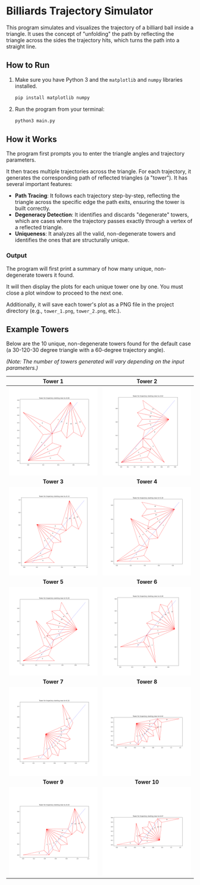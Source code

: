 # Billiards Trajectory Simulator

This program simulates and visualizes the trajectory of a billiard ball inside a triangle. It uses the concept of "unfolding" the path by reflecting the triangle across the sides the trajectory hits, which turns the path into a straight line.

## How to Run

1.  Make sure you have Python 3 and the `matplotlib` and `numpy` libraries installed.
    ```bash
    pip install matplotlib numpy
    ```
2.  Run the program from your terminal:
    ```bash
    python3 main.py
    ```

## How it Works

The program first prompts you to enter the triangle angles and trajectory parameters.

It then traces multiple trajectories across the triangle. For each trajectory, it generates the corresponding path of reflected triangles (a "tower"). It has several important features:

- **Path Tracing**: It follows each trajectory step-by-step, reflecting the triangle across the specific edge the path exits, ensuring the tower is built correctly.
- **Degeneracy Detection**: It identifies and discards "degenerate" towers, which are cases where the trajectory passes exactly through a vertex of a reflected triangle.
- **Uniqueness**: It analyzes all the valid, non-degenerate towers and identifies the ones that are structurally unique.

### Output

The program will first print a summary of how many unique, non-degenerate towers it found.

It will then display the plots for each unique tower one by one. You must close a plot window to proceed to the next one.

Additionally, it will save each tower's plot as a PNG file in the project directory (e.g., `tower_1.png`, `tower_2.png`, etc.).

## Example Towers

Below are the 10 unique, non-degenerate towers found for the default case (a 30-120-30 degree triangle with a 60-degree trajectory angle).

*(Note: The number of towers generated will vary depending on the input parameters.)*

| Tower 1 | Tower 2 |
| :---: | :---: |
| ![Tower 1](images/tower_1.png) | ![Tower 2](images/tower_2.png) |
| **Tower 3** | **Tower 4** |
| ![Tower 3](images/tower_3.png) | ![Tower 4](images/tower_4.png) |
| **Tower 5** | **Tower 6** |
| ![Tower 5](images/tower_5.png) | ![Tower 6](images/tower_6.png) |
| **Tower 7** | **Tower 8** |
| ![Tower 7](images/tower_7.png) | ![Tower 8](images/tower_8.png) |
| **Tower 9** | **Tower 10** |
| ![Tower 9](images/tower_9.png) | ![Tower 10](images/tower_10.png) |
